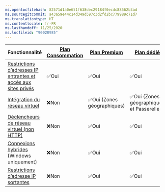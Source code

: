 ```yaml
---
ms.openlocfilehash: 82571d1a0e651f638dec29184f0ecdc88562b3ad
ms.sourcegitcommit: a43a59e44c14d349d597c3d2fd2bc779989c71d7
ms.translationtype: HT
ms.contentlocale: fr-FR
ms.lasthandoff: 11/25/2020
ms.locfileid: "96020985"
---
```



| Fonctionnalité |[Plan Consommation](../articles/azure-functions/functions-scale.md#consumption-plan)|[Plan Premium](../articles/azure-functions/functions-scale.md#premium-plan)|[Plan dédié](../articles/azure-functions/functions-scale.md#app-service-plan)|[ASE](../articles/app-service/environment/intro.md)| [Kubernetes](../articles/azure-functions/functions-kubernetes-keda.md) |
|----------------|-----------|----------------|---------|-----------------------| ---|
|[Restrictions d’adresses IP entrantes et accès aux sites privés](../articles/azure-functions/functions-networking-options.md#inbound-access-restrictions)|✅Oui|✅Oui|✅Oui|✅Oui|✅Oui|
|[Intégration du réseau virtuel](../articles/azure-functions/functions-networking-options.md#virtual-network-integration)|❌Non|✅Oui (Zones géographiques)|✅Oui (Zones géographiques et Passerelle)|✅Oui| ✅Oui|
|[Déclencheurs de réseau virtuel (non HTTP)](../articles/azure-functions/functions-networking-options.md#virtual-network-triggers-non-http)|❌Non| ✅Oui |✅Oui|✅Oui|✅Oui|
|[Connexions hybrides](../articles/azure-functions/functions-networking-options.md#hybrid-connections) (Windows uniquement)|❌Non|✅Oui|✅Oui|✅Oui|✅Oui|
|[Restrictions d’adresse IP sortantes](../articles/azure-functions/functions-networking-options.md#outbound-ip-restrictions)|❌Non| ✅Oui|✅Oui|✅Oui|✅Oui|